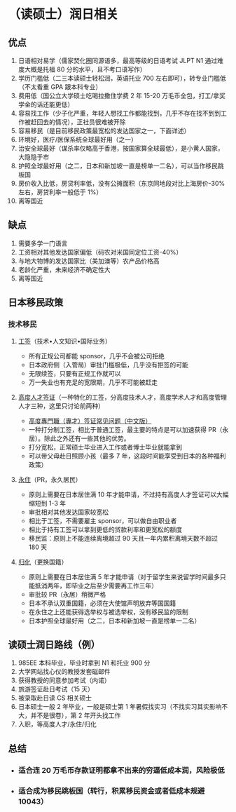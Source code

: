 # （读硕士）润日相关

## 优点

1. 日语相对易学（儒家焚化圈同源语多，最高等级的日语考试 JLPT N1 通过难度大概是托福 80 分的水平，且不考口语写作）
2. 学历门槛低（二三本读硕士轻松润，英语托业 700 左右即可），转专业门槛低（不太看重 GPA 跟本科专业）
3. 费用低（国公立大学硕士吃喝拉撒住学费 2 年 15-20 万毛币全包，打工/拿奖学金的话还能更低）
4. 容易找工作（少子化严重，年轻人想找工作都能找到，几乎不存在找不到到工作被赶回去的情况），正社员很难被开除
5. 容易移民（是目前移民政策最宽松的发达国家之一，下面详述）
6. 环境好，医疗/医保系统全球最好用（之一）
7. 治安全球最好（谋杀率仅略高于香港，按国家算全球最低），是小黄人国家，大隐隐于市
8. 护照全球最好用（之二，日本和新加坡一直是榜单一二名），可以当作移民跳板国
9. 房价收入比低，房贷利率低，没有公摊面积（东京同地段对比上海房价-30% 左右，房贷利率一般低于 1%）
10. 离等国近

## 缺点

1. 需要多学一门语言
2. 工资相对其他发达国家偏低（码农对米国同定位工资-40%）
3. 与地大物博的发达国家比（美加澳等）农产品价格高
4. 老龄化严重，未来经济不确定性大
5. 离等国近

## 日本移民政策

### 技术移民

1. [工签](https://dsg.or.jp/column/working/6886/)（技术•人文知识•国际业务）
   - 所有正规公司都能 sponsor，几乎不会被公司拒绝
   - 日本政府侧（入管局）审批门槛极低，几乎没有拒签的可能
   - 无限续签，只要有正规工作就可以
   - 万一失业也有充足的宽限期，几乎不可能被赶走

2. [高度人才签证](https://zhuanlan.zhihu.com/p/27530488)（一种特化的工签，分高度技术人才，高度学术人才和高度管理人才三种，这里只讨论前两种）
   - [高度專門職（專才）签证常见问题（中文版）](https://lawoffice-yokoyama.com/highskill/highskill_faq/)
   - 一种打分制工签，相比于普通工签，最主要的特点是可以加速获得 PR（永居）。除此之外还有一些其他的优势。
   - 打分宽松，正常硕士毕业进入工作或者博士毕业就能拿到
   - 可以带父母赴日照顾小孩（最多 7 年，这段时间能享受到日本的各种福利政策）

3. [永住](https://lawoffice-yokoyama.com/service/visa/pr/pr_zh/)（PR，永久居民）
   - 原则上需要在日本居住满 10 年才能申请，不过持有高度人才签证可以大幅缩短到 1-3 年
   - 审批相对其他发达国家较宽松
   - 相比于工签，不需要雇主 sponsor，可以做自由职业者
   - 相比于持有工签可以拿到更低的贷款利率和更宽松的额度
   - 移民监：原则上不能连续离境超过 90 天且一年内累积离境天数不超过 180 天

4. [归化](https://lawoffice-yokoyama.com/service/visa/naturalization/)（更换国籍）
   - 原则上需要在日本居住满 5 年才能申请（对于留学生来说留学时间最多只能抵消两年，即毕业之后至少需要再工作三年）
   - 审批较 PR（永居）稍微严格
   - 日本不承认双重国籍，必须在大使馆声明放弃等国国籍
   - 在永住之上还能获得选举权与被选举权，没有移民监的限制
   - 日本护照全球最好用（之二，日本和新加坡一直是榜单一二名）

## 读硕士润日路线（例）

1. 985EE 本科毕业，毕业时拿到 N1 和托业 900 分
2. 大学网站找心仪的教授发套磁邮件
3. 获得教授的同意参加考试（内诺）
4. 旅游签证赴日考试（15 天）
5. 被录取赴日读 CS 相关硕士
6. 日本硕士一般 2 年毕业，一般是硕士第 1 年暑假找实习（不找实习其实影响不大，并不是很卷），第 2 年开头找工作
7. 入职，等高度人才/永住/归化

## 总结

- ### 适合连 20 万毛币存款证明都拿不出来的穷逼低成本润，风险极低

- ### 适合成为移民跳板国（转行，积累移民资金或者低成本规避 10043）
